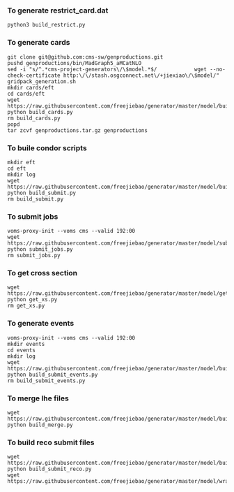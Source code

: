 ### To generate restrict_card.dat
```
python3 build_restrict.py
```
### To generate cards
```
git clone git@github.com:cms-sw/genproductions.git
pushd genproductions/bin/MadGraph5_aMCatNLO
sed -i "s/^.*cms-project-generators\/\$model.*$/            wget --no-check-certificate http:\/\/stash.osgconnect.net\/+jiexiao\/\$model/" gridpack_generation.sh
mkdir cards/eft
cd cards/eft
wget https://raw.githubusercontent.com/freejiebao/generator/master/model/build_cards.py
python build_cards.py
rm build_cards.py
popd
tar zcvf genproductions.tar.gz genproductions
```
### To buile condor scripts
```
mkdir eft
cd eft
mkdir log
wget https://raw.githubusercontent.com/freejiebao/generator/master/model/build_submit.py
python build_submit.py
rm build_submit.py
```
### To submit jobs
```
voms-proxy-init --voms cms --valid 192:00
wget https://raw.githubusercontent.com/freejiebao/generator/master/model/submit_jobs.py
python submit_jobs.py
rm submit_jobs.py
```
### To get cross section
```
wget https://raw.githubusercontent.com/freejiebao/generator/master/model/get_xs.py
python get_xs.py
rm get_xs.py
```
### To generate events
```
voms-proxy-init --voms cms --valid 192:00
mkdir events
cd events
mkdir log
wget https://raw.githubusercontent.com/freejiebao/generator/master/model/build_submit_events.py
python build_submit_events.py
rm build_submit_events.py
```
### To merge lhe files
```
wget https://raw.githubusercontent.com/freejiebao/generator/master/model/build_merge.py
python build_merge.py
```
### To build reco submit files
```
wget https://raw.githubusercontent.com/freejiebao/generator/master/model/build_submit_reco.py
python build_submit_reco.py
wget https://raw.githubusercontent.com/freejiebao/generator/master/model/wrapper.py
```